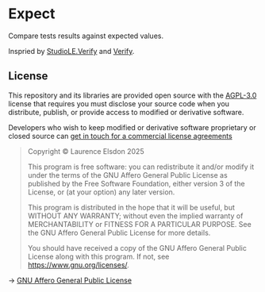# Expect

Compare tests results against expected values.

Inspried by [StudioLE.Verify](https://github.com/StudioLE/Verify) and [Verify](https://github.com/VerifyTests/Verify).

## License

This repository and its libraries are provided open source with the [AGPL-3.0](https://www.gnu.org/licenses/agpl-3.0.en.html) license that requires you must disclose your source code when you distribute, publish, or provide access to modified or derivative software.

Developers who wish to keep modified or derivative software proprietary or closed source can [get in touch for a commercial license agreements](https://studiole.uk/contact/)

> Copyright © Laurence Elsdon 2025
>
> This program is free software: you can redistribute it and/or modify it under the terms of the GNU Affero General Public License as published by the Free Software Foundation, either version 3 of the License, or (at your option) any later version.
>
> This program is distributed in the hope that it will be useful, but WITHOUT ANY WARRANTY; without even the implied warranty of MERCHANTABILITY or FITNESS FOR A PARTICULAR PURPOSE. See the GNU Affero General Public License for more details.
>
> You should have received a copy of the GNU Affero General Public License along with this program. If not, see <https://www.gnu.org/licenses/>.

→ [GNU Affero General Public License](LICENSE.md)